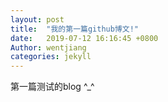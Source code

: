 ```yaml
---
layout: post
title:  "我的第一篇github博文!"
date:   2019-07-12 16:16:45 +0800
Author: wentjiang
categories: jekyll
---
```

第一篇测试的blog 
^_^
